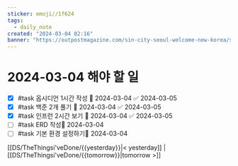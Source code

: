 ```yaml
---
sticker: emoji//1f624
tags:
  - daily_note
created: "2024-03-04 02:16"
banner: "https://outpostmagazine.com/sin-city-seoul-welcome-new-korea/seoul-skyline-photo/"
---
```


# 2024-03-04 해야 할 일

- [x] #task 옵시디언 1시간 작성 📅 2024-03-04 ✅ 2024-03-05
- [x] #task 백준 2개 풀기 📅 2024-03-04 ✅ 2024-03-05
- [x] #task 인프런 2시간 보기 📅 2024-03-04 ✅ 2024-03-05
- [ ] #task ERD 작성📅 2024-03-04 
- [ ] #task 기본 환경 설정하기📅 2024-03-04 

[[DS/TheThingsi'veDone/{{yesterday}}|< yesterday]] | [[DS/TheThingsi'veDone/{{tomorrow}}|tomorrow >]]